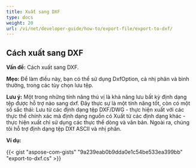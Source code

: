 ```yaml
---
title: Xuất sang DXF
type: docs
weight: 20
url: /vi/net/developer-guide/how-to/export-file/export-to-dxf/
---
```


## **Cách xuất sang DXF**

**Vấn đề:** Cách xuất sang DXF.

**Mẹo:** Để làm điều này, bạn có thể sử dụng DxfOption, cả nhị phân và bình thường, trong các tùy chọn lưu tệp.

**Lưu ý:** Một trong những tính năng thú vị là khả năng lưu bất kỳ định dạng tệp được hỗ trợ nào sang dxf.
Đây thực sự là một tính năng tốt, còn có một số sắc thái:
Lưu từ các định dạng tệp DXF/DWG - thực hiện xuất với các thực thể chính xác mà định dạng nguồn có
Xuất từ các định dạng khác - thực hiện xuất chỉ sử dụng các thực thể dòng và văn bản.
Ngoài ra, chúng tôi hỗ trợ định dạng tệp DXf ASCII và nhị phân.

**Ví dụ:**

{{< gist "aspose-com-gists" "9a239eab0b9dda0e1c54be533ea399bb" "export-to-dxf.cs" >}}
